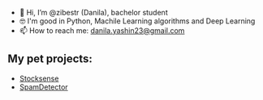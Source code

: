- 👋 Hi, I’m @zibestr (Danila), bachelor student
- 🤓 I'm good in Python, Machile Learning algorithms and Deep Learning
- 📫 How to reach me: danila.yashin23@gmail.com
## My pet projects:
- [Stocksense](https://github.com/zibestr/StockSense)
- [SpamDetector](https://github.com/zibestr/SpamDetector)

<!---
zibestr/zibestr is a ✨ special ✨ repository because its `README.md` (this file) appears on your GitHub profile.
You can click the Preview link to take a look at your changes.
--->
